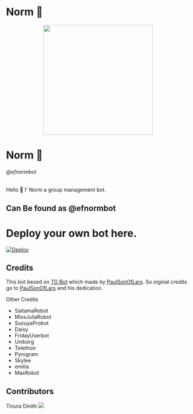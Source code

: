 # Norm 🤖


<p align="center"><a href="https://t.me/efnormbot"><img src="https://user-images.githubusercontent.com/87059430/129430514-573d5706-d5c6-4f38-a67b-85e7a3039398.png" width="300"></a></p>

# Norm 🤖
 <h6> @efnormbot </h6>
 Hello 👋 I' Norm a group management bot.


## Can Be found as @efnormbot
# Deploy your own bot here.
[![Deploy](https://www.herokucdn.com/deploy/button.svg)](https://heroku.com/deploy?template=https://github.com/Efficent-Bots/Norm.git)


## Credits

This bot besed on [TG Bot](https://github.com/PaulSonOfLars/tgbot) which made by [PaulSonOfLars](https://github.com/PaulSonOfLars). So oiginal credits go to [PaulSonOfLars](https://github.com/PaulSonOfLars) and his dedication.

Other Credits
 - SaitamaRobot
 - MissJuliaRobot
 - SuzuyaProbot
 - Daisy
 - FridayUserbot
 - Uniborg
 - Telethon
 - Pyrogram
 - Skylee
 - emilia
 - MaxRobot

## Contributors

Tinura Dinith  <a href="https://github.com/TinuraD" alt="TinuraD"> <img src="https://img.shields.io/badge/TinuraD-107D8D?logo=github" /></a>
